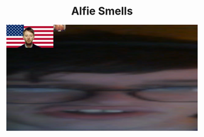 <html>
<head>
<style>
h1 {
  text-align: center;
}
</style>
</head>

<body>
<h1>Alfie Smells</h1> 
<img src="alfie_2.png" />
</body>
</html>
